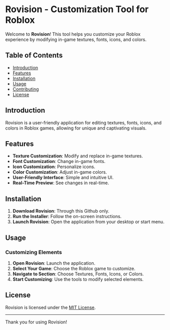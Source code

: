 # Rovision - Customization Tool for Roblox

Welcome to **Rovision**! This tool helps you customize your Roblox experience by modifying in-game textures, fonts, icons, and colors.

## Table of Contents
- [Introduction](#introduction)
- [Features](#features)
- [Installation](#installation)
- [Usage](#usage)
- [Contributing](#contributing)
- [License](#license)

## Introduction

Rovision is a user-friendly application for editing textures, fonts, icons, and colors in Roblox games, allowing for unique and captivating visuals.

## Features

- **Texture Customization**: Modify and replace in-game textures.
- **Font Customization**: Change in-game fonts.
- **Icon Customization**: Personalize icons.
- **Color Customization**: Adjust in-game colors.
- **User-Friendly Interface**: Simple and intuitive UI.
- **Real-Time Preview**: See changes in real-time.

## Installation

1. **Download Rovision**: Through this Github only.
2. **Run the Installer**: Follow the on-screen instructions.
3. **Launch Rovision**: Open the application from your desktop or start menu.

## Usage

### Customizing Elements

1. **Open Rovision**: Launch the application.
2. **Select Your Game**: Choose the Roblox game to customize.
3. **Navigate to Section**: Choose Textures, Fonts, Icons, or Colors.
4. **Start Customizing**: Use the tools to modify selected elements.

## License

Rovision is licensed under the [MIT License](LICENSE.md).

---

Thank you for using Rovision!
